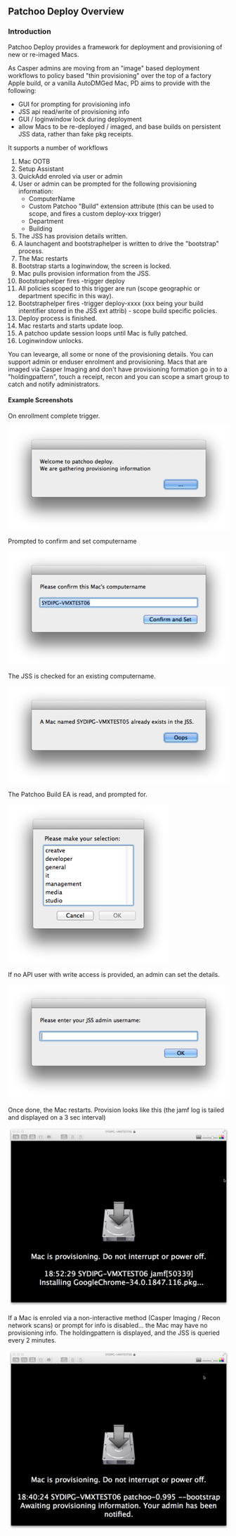 Patchoo Deploy Overview
-----------------------

### Introduction ###

Patchoo Deploy provides a framework for deployment and provisioning of new or re-imaged Macs.

As Casper admins are moving from an "image" based deployment workflows to policy based "thin provisioning" over the top of a factory Apple build, or a vanilla AutoDMGed Mac, PD aims to provide with the following:

* GUI for prompting for provisioning info
* JSS api read/write of provisioning info
* GUI / loginwindow lock during deployment
* allow Macs to be re-deployed / imaged, and base builds on persistent JSS data, rather than fake pkg receipts.


It supports a number of workflows

1. Mac OOTB
2. Setup Assistant
3. QuickAdd enroled via user or admin
4. User or admin can be prompted for the following provisioning information:
	* ComputerName
	* Custom Patchoo "Build" extension attribute (this can be used to scope, and fires a custom deploy-xxx trigger)
	* Department
	* Building
5. The JSS has provision details written.
6. A launchagent and bootstraphelper  is written to drive the "bootstrap" process.
7. The Mac restarts
8. Bootstrap starts a loginwindow, the screen is locked.
9. Mac pulls provision information from the JSS.
10. Bootstraphelper fires -trigger deploy
11. All policies scoped to this trigger are run (scope geographic or department specific in this way).
12. Bootstraphelper fires -trigger deploy-xxxx (xxx being your build intentifier stored in the JSS ext attrib) - scope build specific policies.
13. Deploy process is finished.
14. Mac restarts and starts update loop.
15. A patchoo update session loops until Mac is fully patched.
16. Loginwindow unlocks.

You can levearge, all some or none of the provisioning details. You can support admin or enduser enrolment and provisioning. Macs that are imaged via Casper Imaging and don't have provisioning formation go in to a "holdingpattern", touch a receipt, recon and you can scope a smart group to catch and notify administrators.

#### Example Screenshots ####

On enrollment complete trigger.

![pd_welcome](images/pd_welcome.png)

Prompted to confirm and set computername

![pd_computername.png](images/pd_computername.png)

The JSS is checked for an existing computername.

![pd_computername_exists.png](images/pd_computername_exists.png)

The Patchoo Build EA is read, and prompted for.

![pd_select_build.png](images/pd_select_build.png)

If no API user with write access is provided, an admin can set the details.

![pd_enter_admin.png](images/pd_enter_admin.png)

Once done, the Mac restarts. Provision looks like this (the jamf log is tailed and displayed on a 3 sec interval)

![pd_install_chrome.png](images/pd_install_chrome.png)

If a Mac is enroled via a non-interactive method (Casper Imaging / Recon network scans) or prompt for info is disabled... the Mac may have no provisioning info. The holdingpattern is displayed, and the JSS is queried every 2 minutes.

![pd_waiting_provision](images/pd_waiting_provision.png)



